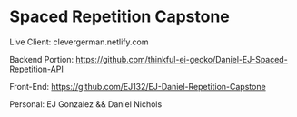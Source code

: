 # Spaced Repetition Capstone

Live Client: clevergerman.netlify.com

Backend Portion: https://github.com/thinkful-ei-gecko/Daniel-EJ-Spaced-Repetition-API

Front-End: https://github.com/EJ132/EJ-Daniel-Repetition-Capstone

Personal: EJ Gonzalez && Daniel Nichols
